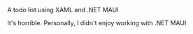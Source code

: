 A todo list using XAML and .NET MAUI

It's horrible. Personally, I didn't enjoy working with .NET MAUI
